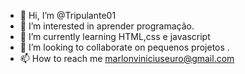 - 👋 Hi, I’m @Tripulante01
- 👀 I’m interested in aprender programação.
- 🌱 I’m currently learning HTML,css e javascript 
- 💞️ I’m looking to collaborate on pequenos projetos .
- 📫 How to reach me marlonviniciuseuro@gmail.com

<!---
Tripulante01/Tripulante01 is a ✨ special ✨ repository because its `README.md` (this file) appears on your GitHub profile.
You can click the Preview link to take a look at your changes.
--->
